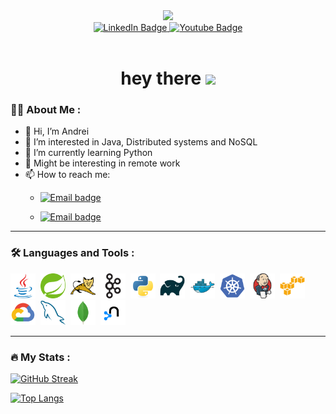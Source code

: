 <div id="header" align="center">
  <img src="https://media.giphy.com/media/bGgsc5mWoryfgKBx1u/giphy.gif" width="100"/>
  <div id="badges">
    <a href="https://www.linkedin.com/in/andrei-marchenkov-76919365/">
      <img src="https://img.shields.io/badge/LinkedIn-blue?style=for-the-badge&logo=linkedin&logoColor=white" alt="LinkedIn Badge"/>
    </a>
    <a href="https://www.facebook.com/a.marchenkov.spb">
      <img src="https://img.shields.io/badge/Facebook-informational?style=for-the-badge&logo=facebook&logoColor=white" alt="Youtube Badge"/>
    </a>
  </div>
  <img src="https://komarev.com/ghpvc/?username=amarchenkov&style=flat-square&color=blue" alt=""/>
  <h1>
  hey there
  <img src="https://media.giphy.com/media/hvRJCLFzcasrR4ia7z/giphy.gif" width="30px"/>
</h1>
</div>

### :man_technologist: About Me :
- 👋 Hi, I’m Andrei
- 👀 I’m interested in Java, Distributed systems and NoSQL
- 🌱 I’m currently learning Python
- 💞️ Might be interesting in remote work
- 📫 How to reach me: 
  - [![Email badge](https://img.shields.io/badge/Email-andrej.marchenkov@gmail.com-red?style=flat&logoColor=white)](mailto:andrej.marchenkov@gmail.com) 

  - [![Email badge](https://img.shields.io/badge/Telegram-@a_marchenkov-9cf?style=flat&logoColor=white)](https://t.me/a_marchenkov)

---

### :hammer_and_wrench: Languages and Tools :

<div>
  <img src="https://github.com/devicons/devicon/blob/master/icons/java/java-original.svg" title="Java" alt="Java" width="40" height="40"/>&nbsp;
  <img src="https://github.com/devicons/devicon/blob/master/icons/spring/spring-original.svg" title="Spring" alt="Spring" width="40" height="40"/>&nbsp;
  <img src="https://github.com/devicons/devicon/blob/master/icons/tomcat/tomcat-original.svg" title="Tomcat" alt="Tomcat" width="40" height="40"/>&nbsp;
  <img src="https://github.com/devicons/devicon/blob/master/icons/apachekafka/apachekafka-original.svg" title="Kafka" alt="Kafka" width="40" height="40"/>&nbsp;
  <img src="https://github.com/devicons/devicon/blob/master/icons/python/python-original.svg" title="Python" alt="Python" width="40" height="40"/>&nbsp;
  <img src="https://github.com/devicons/devicon/blob/master/icons/gradle/gradle-plain.svg" title="Gradle" alt="Gradle" width="40" height="40"/>&nbsp;
  <img src="https://github.com/devicons/devicon/blob/master/icons/docker/docker-original.svg" title="Docker" alt="Docker" width="40" height="40"/>&nbsp;   <img src="https://github.com/devicons/devicon/blob/master/icons/kubernetes/kubernetes-plain.svg" title="Kubernetes" alt="Kubernetes" width="40" height="40"/>&nbsp;
  <img src="https://github.com/devicons/devicon/blob/master/icons/jenkins/jenkins-original.svg" title="Jenkins" alt="Jenkins" width="40" height="40"/>&nbsp; 
  <img src="https://github.com/devicons/devicon/blob/master/icons/amazonwebservices/amazonwebservices-original.svg" title="AWS" alt="AWS" width="40" height="40"/>&nbsp;   
  <img src="https://github.com/devicons/devicon/blob/master/icons/googlecloud/googlecloud-original.svg" title="AWS" alt="AWS" width="40" height="40"/>&nbsp;   
  <img src="https://github.com/devicons/devicon/blob/master/icons/mysql/mysql-original.svg" title="mysql" alt="mysql" width="40" height="40"/>&nbsp;   
  <img src="https://github.com/devicons/devicon/blob/master/icons/mongodb/mongodb-original.svg" title="mongodb" alt="mongodb" width="40" height="40"/>&nbsp;   
  <img src="https://github.com/devicons/devicon/blob/master/icons/neo4j/neo4j-original.svg" title="neo4j" alt="neo4j" width="40" height="40"/>&nbsp;   
</div>

---

### :fire: My Stats :

[![GitHub Streak](http://github-readme-streak-stats.herokuapp.com?user=amarchenkov)](https://git.io/streak-stats)

[![Top Langs](https://github-readme-stats.vercel.app/api/top-langs/?username=amarchenkov&layout=compact)](https://github.com/anuraghazra/github-readme-stats)
